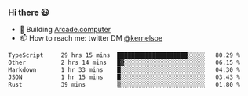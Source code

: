 ### Hi there 😃

- 🔨 Building [Arcade.computer](https://arcade.computer)
- 📫 How to reach me: twitter DM [@kernelsoe](https://twitter.com/kernelsoe)

<!--START_SECTION:waka-->

```txt
TypeScript     29 hrs 15 mins  ████████████████████░░░░░   80.29 %
Other          2 hrs 14 mins   █▓░░░░░░░░░░░░░░░░░░░░░░░   06.15 %
Markdown       1 hr 33 mins    █░░░░░░░░░░░░░░░░░░░░░░░░   04.30 %
JSON           1 hr 15 mins    █░░░░░░░░░░░░░░░░░░░░░░░░   03.43 %
Rust           39 mins         ▒░░░░░░░░░░░░░░░░░░░░░░░░   01.80 %
```

<!--END_SECTION:waka-->
